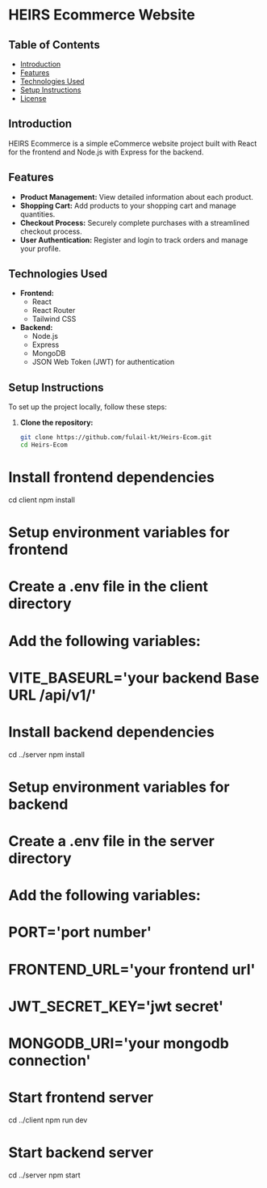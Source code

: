 # HEIRS Ecommerce Website

## Table of Contents

- [Introduction](#introduction)
- [Features](#features)
- [Technologies Used](#technologies-used)
- [Setup Instructions](#setup-instructions)
- [License](#license)

## Introduction

HEIRS Ecommerce is a simple eCommerce website project built with React for the frontend and Node.js with Express for the backend.

## Features

- **Product Management:** View detailed information about each product.
- **Shopping Cart:** Add products to your shopping cart and manage quantities.
- **Checkout Process:** Securely complete purchases with a streamlined checkout process.
- **User Authentication:** Register and login to track orders and manage your profile.

## Technologies Used

- **Frontend:**
  - React
  - React Router
  - Tailwind CSS
- **Backend:**
  - Node.js
  - Express
  - MongoDB
  - JSON Web Token (JWT) for authentication

## Setup Instructions

To set up the project locally, follow these steps:

1. **Clone the repository:**

   ```bash
   git clone https://github.com/fulail-kt/Heirs-Ecom.git
   cd Heirs-Ecom

# Install frontend dependencies
cd client
npm install

# Setup environment variables for frontend
# Create a .env file in the client directory
# Add the following variables:
# VITE_BASEURL='your backend Base URL /api/v1/'

# Install backend dependencies
cd ../server
npm install

# Setup environment variables for backend
# Create a .env file in the server directory
# Add the following variables:
# PORT='port number'
# FRONTEND_URL='your frontend url'
# JWT_SECRET_KEY='jwt secret'
# MONGODB_URI='your mongodb connection'


# Start frontend server
cd ../client
npm run dev

# Start backend server
cd ../server
npm start

